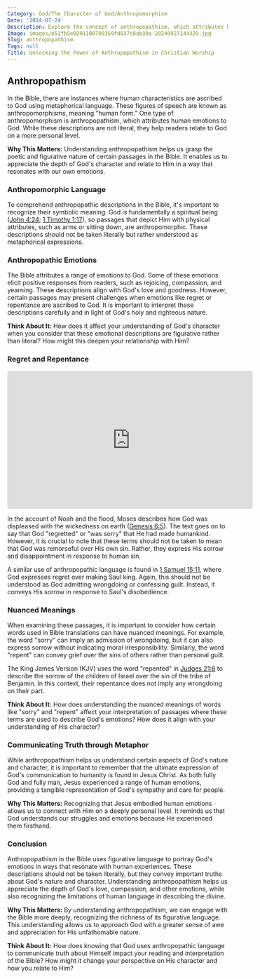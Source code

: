 ```yaml
---
Category: God/The Character of God/Anthropomorphism
Date: '2024-07-24'
Description: Explore the concept of anthropopathism, which attributes human emotions and characteristics to deities or natural phenomena. Uncover its significance in various cultures and religious practices.
Image: images/e51fb5e9291108799359fd837c8ab39a-20240927144329.jpg
Slug: anthropopathism
Tags: null
Title: Unlocking the Power of Anthropopathism in Christian Worship
---
```


## Anthropopathism

In the Bible, there are instances where human characteristics are ascribed to God using metaphorical language. These figures of speech are known as anthropomorphisms, meaning "human form." One type of anthropomorphism is anthropopathism, which attributes human emotions to God. While these descriptions are not literal, they help readers relate to God on a more personal level.

**Why This Matters:** Understanding anthropopathism helps us grasp the poetic and figurative nature of certain passages in the Bible. It enables us to appreciate the depth of God's character and relate to Him in a way that resonates with our own emotions.

### Anthropomorphic Language

To comprehend anthropopathic descriptions in the Bible, it's important to recognize their symbolic meaning. God is fundamentally a spiritual being ([John 4:24](https://www.bibleref.com/John/4/John-4-24.html); [1 Timothy 1:17](https://www.bibleref.com/1-Timothy/1/1-Timothy-1-17.html)), so passages that depict Him with physical attributes, such as arms or sitting down, are anthropomorphic. These descriptions should not be taken literally but rather understood as metaphorical expressions.

### Anthropopathic Emotions

The Bible attributes a range of emotions to God. Some of these emotions elicit positive responses from readers, such as rejoicing, compassion, and yearning. These descriptions align with God's love and goodness. However, certain passages may present challenges when emotions like regret or repentance are ascribed to God. It is important to interpret these descriptions carefully and in light of God's holy and righteous nature.

**Think About It:** How does it affect your understanding of God's character when you consider that these emotional descriptions are figurative rather than literal? How might this deepen your relationship with Him?

### Regret and Repentance


<iframe width="560" height="315" src="https://www.youtube.com/embed/x0ISjlQrfKc" frameborder="0" allow="autoplay; encrypted-media" allowfullscreen></iframe>


In the account of Noah and the flood, Moses describes how God was displeased with the wickedness on earth ([Genesis 6:5](https://www.bibleref.com/Genesis/6/Genesis-6-5.html)). The text goes on to say that God "regretted" or "was sorry" that He had made humankind. However, it is crucial to note that these terms should not be taken to mean that God was remorseful over His own sin. Rather, they express His sorrow and disappointment in response to human sin.

A similar use of anthropopathic language is found in [1 Samuel 15:11](https://www.bibleref.com/1-Samuel/15/1-Samuel-15-11.html), where God expresses regret over making Saul king. Again, this should not be understood as God admitting wrongdoing or confessing guilt. Instead, it conveys His sorrow in response to Saul's disobedience.

### Nuanced Meanings

When examining these passages, it is important to consider how certain words used in Bible translations can have nuanced meanings. For example, the word "sorry" can imply an admission of wrongdoing, but it can also express sorrow without indicating moral irresponsibility. Similarly, the word "repent" can convey grief over the sins of others rather than personal guilt.

The King James Version (KJV) uses the word "repented" in [Judges 21:6](https://www.bibleref.com/Judges/21/Judges-21-6.html) to describe the sorrow of the children of Israel over the sin of the tribe of Benjamin. In this context, their repentance does not imply any wrongdoing on their part.

**Think About It:** How does understanding the nuanced meanings of words like "sorry" and "repent" affect your interpretation of passages where these terms are used to describe God's emotions? How does it align with your understanding of His character?

### Communicating Truth through Metaphor

While anthropopathism helps us understand certain aspects of God's nature and character, it is important to remember that the ultimate expression of God's communication to humanity is found in Jesus Christ. As both fully God and fully man, Jesus experienced a range of human emotions, providing a tangible representation of God's sympathy and care for people.

**Why This Matters:** Recognizing that Jesus embodied human emotions allows us to connect with Him on a deeply personal level. It reminds us that God understands our struggles and emotions because He experienced them firsthand.

### Conclusion

Anthropopathism in the Bible uses figurative language to portray God's emotions in ways that resonate with human experiences. These descriptions should not be taken literally, but they convey important truths about God's nature and character. Understanding anthropopathism helps us appreciate the depth of God's love, compassion, and other emotions, while also recognizing the limitations of human language in describing the divine.

**Why This Matters:** By understanding anthropopathism, we can engage with the Bible more deeply, recognizing the richness of its figurative language. This understanding allows us to approach God with a greater sense of awe and appreciation for His unfathomable nature.

**Think About It:** How does knowing that God uses anthropopathic language to communicate truth about Himself impact your reading and interpretation of the Bible? How might it change your perspective on His character and how you relate to Him?